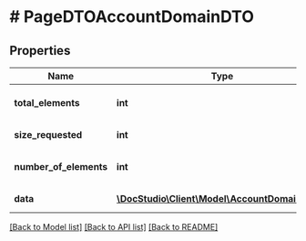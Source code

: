 # # PageDTOAccountDomainDTO

## Properties

Name | Type | Description | Notes
------------ | ------------- | ------------- | -------------
**total_elements** | **int** | Total elements by request | [optional]
**size_requested** | **int** | Requested size | [optional]
**number_of_elements** | **int** | Fetched records count | [optional]
**data** | [**\DocStudio\Client\Model\AccountDomainDTO[]**](AccountDomainDTO.md) | Data records | [optional]

[[Back to Model list]](../../README.md#models) [[Back to API list]](../../README.md#endpoints) [[Back to README]](../../README.md)
